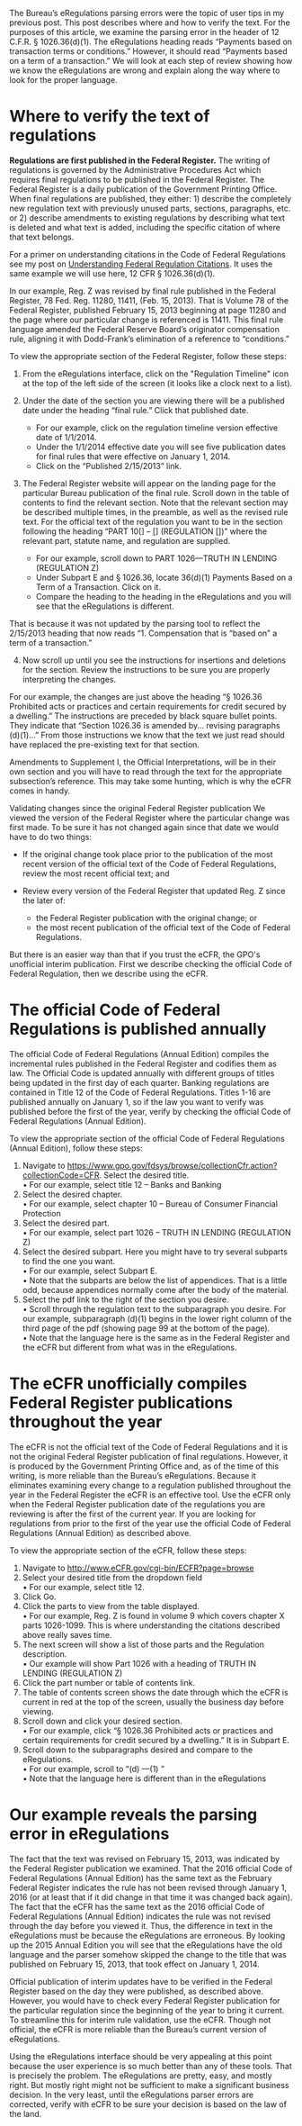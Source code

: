 The Bureau’s eRegulations parsing errors were the topic of user tips in my previous post. This post describes where and how to verify the text. For the purposes of this article, we examine the parsing error in the header of 12 C.F.R. § 1026.36(d)(1). The eRegulations heading reads “Payments based on transaction terms or conditions.” However, it should read “Payments based on a term of a transaction.” We will look at each step of review showing how we know the eRegulations are wrong and explain along the way where to look for the proper language.

# Where to verify the text of regulations

**Regulations are first published in the Federal Register.**
The writing of regulations is governed by the Administrative Procedures Act which requires final regulations to be published in the Federal Register. The Federal Register is a daily publication of the Government Printing Office. When final regulations are published, they either: 1) describe the completely new regulation text with previously unused parts, sections, paragraphs, etc. or 2) describe amendments to existing regulations by describing what text is deleted and what text is added, including the specific citation of where that text belongs.

For a primer on understanding citations in the Code of Federal Regulations see my post on [Understanding Federal Regulation Citations](). It uses the same example we will use here, 12 CFR § 1026.36(d)(1).

In our example, Reg. Z was revised by final rule published in the Federal Register, 78 Fed. Reg. 11280, 11411, (Feb. 15, 2013). That is Volume 78 of the Federal Register, published February 15, 2013 beginning at page 11280 and the page where our particular change is referenced is 11411. This final rule language amended the Federal Reserve Board’s originator compensation rule, aligning it with Dodd-Frank’s elimination of a reference to “conditions.”

To view the appropriate section of the Federal Register, follow these steps:

1. From the eRegulations interface, click on the "Regulation Timeline" icon at the top of the left side of the screen (it looks like a clock next to a list).
2. Under the date of the section you are viewing there will be a published date under the heading “final rule.” Click that published date.

   - For our example, click on the regulation timeline version effective date of 1/1/2014.
   - Under the 1/1/2014 effective date you will see five publication dates for final rules that were effective on January 1, 2014.
   - Click on the “Published 2/15/2013” link.

3. The Federal Register website will appear on the landing page for the particular Bureau publication of the final rule. Scroll down in the table of contents to find the relevant section. Note that the relevant section may be described multiple times, in the preamble, as well as the revised rule text. For the official text of the regulation you want to be in the section following the heading “PART 10[] – [] (REGULATION [])” where the relevant part, statute name, and regulation are supplied.

   - For our example, scroll down to PART 1026—TRUTH IN LENDING (REGULATION Z)
   - Under Subpart E and § 1026.36, locate 36(d)(1) Payments Based on a Term of a Transaction. Click on it.
   - Compare the heading to the heading in the eRegulations and you will see that the eRegulations is different.

That is because it was not updated by the parsing tool to reflect the 2/15/2013 heading that now reads “1.
Compensation that is “based on” a term of a transaction.”

4. Now scroll up until you see the instructions for insertions and deletions for the section. Review the instructions to be sure you are properly interpreting the changes.

For our example, the changes are just above the heading “§ 1026.36 Prohibited acts or practices and certain requirements for credit secured by a dwelling.” The instructions are preceded by black square bullet points. They indicate that “Section 1026.36 is amended by… revising paragraphs (d)(1)…” From those instructions we know that the text we just read should have replaced the pre-existing text for that section.

Amendments to Supplement I, the Official Interpretations, will be in their own section and you will have to read through the text for the appropriate subsection’s reference. This may take some hunting, which is why the eCFR comes in handy.

Validating changes since the original Federal Register publication
We viewed the version of the Federal Register where the particular change was first made. To be sure it has not changed again since that date we would have to do two things:

- If the original change took place prior to the publication of the most recent version of the official text of the Code of Federal Regulations, review the most recent official text; and
- Review every version of the Federal Register that updated Reg. Z since the later of:

  - the Federal Register publication with the original change; or
  - the most recent publication of the official text of the Code of Federal Regulations.

But there is an easier way than that if you trust the eCFR, the GPO's unofficial interim publication. First we describe checking the official Code of Federal Regulation, then we describe using the eCFR.

# The official Code of Federal Regulations is published annually

The official Code of Federal Regulations (Annual Edition) compiles the incremental rules published in the Federal Register and codifies them as law. The Official Code is updated annually with different groups of titles being updated in the first day of each quarter. Banking regulations are contained in Title 12 of the Code of Federal Regulations. Titles 1-16 are published annually on January 1, so if the law you want to verify was published before the first of the year, verify by checking the official Code of Federal Regulations (Annual Edition).

To view the appropriate section of the official Code of Federal Regulations (Annual Edition), follow these steps:

1. Navigate to https://www.gpo.gov/fdsys/browse/collectionCfr.action?collectionCode=CFR. Select the desired title.  
   • For our example, select title 12 – Banks and Banking
2. Select the desired chapter.  
   • For our example, select chapter 10 – Bureau of Consumer Financial Protection
3. Select the desired part.  
   • For our example, select part 1026 – TRUTH IN LENDING (REGULATION Z)
4. Select the desired subpart. Here you might have to try several subparts to find the one you want.  
   • For our example, select Subpart E.  
   • Note that the subparts are below the list of appendices. That is a little odd, because appendices normally come after the body of the material.
5. Select the pdf link to the right of the section you desire.  
   • Scroll through the regulation text to the subparagraph you desire. For our example, subparagraph (d)(1) begins in the lower right column of the third page of the pdf (showing page 99 at the bottom of the page).  
   • Note that the language here is the same as in the Federal Register and the eCFR but different from what was in the eRegulations.

# The eCFR unofficially compiles Federal Register publications throughout the year

The eCFR is not the official text of the Code of Federal Regulations and it is not the original Federal Register publication of final regulations. However, it is produced by the Government Printing Office and, as of the time of this writing, is more reliable than the Bureau’s eRegulations. Because it eliminates examining every change to a regulation published throughout the year in the Federal Register the eCFR is an effective tool. Use the eCFR only when the Federal Register publication date of the regulations you are reviewing is after the first of the current year. If you are looking for regulations from prior to the first of the year use the official Code of Federal Regulations (Annual Edition) as described above.

To view the appropriate section of the eCFR, follow these steps:

1. Navigate to http://www.eCFR.gov/cgi-bin/ECFR?page=browse
2. Select your desired title from the dropdown field  
   • For our example, select title 12.
3. Click Go.
4. Click the parts to view from the table displayed.  
   • For our example, Reg. Z is found in volume 9 which covers chapter X parts 1026-1099. This is where understanding the citations described above really saves time.
5. The next screen will show a list of those parts and the Regulation description.  
   • Our example will show Part 1026 with a heading of TRUTH IN LENDING (REGULATION Z)
6. Click the part number or table of contents link.
7. The table of contents screen shows the date through which the eCFR is current in red at the top of the screen, usually the business day before viewing.
8. Scroll down and click your desired section.  
   • For our example, click “§ 1026.36 Prohibited acts or practices and certain requirements for credit secured by a dwelling.” It is in Subpart E.
9. Scroll down to the subparagraphs desired and compare to the eRegulations.  
   • For our example, scroll to “(d) —(1) ”  
   • Note that the language here is different than in the eRegulations

# Our example reveals the parsing error in eRegulations

The fact that the text was revised on February 15, 2013, was indicated by the Federal Register publication we examined. That the 2016 official Code of Federal Regulations (Annual Edition) has the same text as the February Federal Register indicates the rule has not been revised through January 1, 2016 (or at least that if it did change in that time it was changed back again). The fact that the eCFR has the same text as the 2016 official Code of Federal Regulations (Annual Edition) indicates the rule was not revised through the day before you viewed it. Thus, the difference in text in the eRegulations must be because the eRegulations are erroneous. By looking up the 2015 Annual Edition you will see that the eRegulations have the old language and the parser somehow skipped the change to the title that was published on February 15, 2013, that took effect on January 1, 2014.

Official publication of interim updates have to be verified in the Federal Register based on the day they were published, as described above. However, you would have to check every Federal Register publication for the particular regulation since the beginning of the year to bring it current. To streamline this for interim rule validation, use the eCFR. Though not official, the eCFR is more reliable than the Bureau’s current version of eRegulations.

Using the eRegulations interface should be very appealing at this point because the user experience is so much better than any of these tools. That is precisely the problem. The eRegulations are pretty, easy, and mostly right. But mostly right might not be sufficient to make a significant business decision. In the very least, until the eRegulations parser errors are corrected, verify with eCFR to be sure your decision is based on the law of the land.
